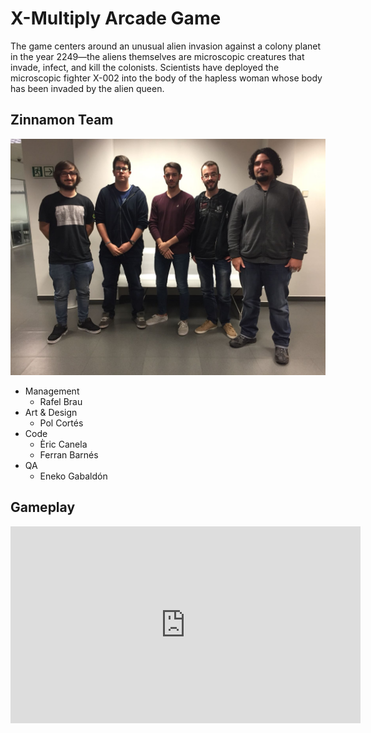# X-Multiply Arcade Game
The game centers around an unusual alien invasion against a colony planet in the year 2249—the aliens themselves are microscopic creatures that invade, infect, and kill the colonists. Scientists have deployed the microscopic fighter X-002 into the body of the hapless woman whose body has been invaded by the alien queen.
## Zinnamon Team
![alt Team](Zinnamon_Team.jpeg)

- Management
  - Rafel Brau
- Art & Design
  - Pol Cortés 
- Code
  - Èric Canela
  - Ferran Barnés
- QA
  - Eneko Gabaldón
  
  

## Gameplay
<iframe width="560" height="315" src="https://www.youtube.com/embed/dePMGk-hudA" frameborder="0" allow="autoplay; encrypted-media" allowfullscreen></iframe>
